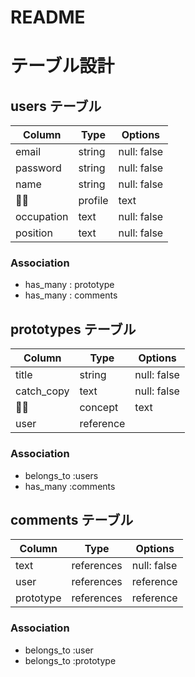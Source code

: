 # README

# テーブル設計

## users テーブル
| Column     | Type   | Options     |
| ---------- | ------ | ----------- |
| email      | string | null: false |
| password   | string | null: false |
| name       | string | null: false |
| profile    | text   | null: false |
| occupation | text   | null: false |
| position   | text   | null: false |

### Association
- has_many : prototype
- has_many : comments


## prototypes テーブル
| Column     |  Type     | Options     |
| ---------- | ------    | ----------- |
| title      | string    | null: false |
| catch_copy | text      | null: false |
| concept    | text      | null: false |
| user       | reference |             | 

### Association
- belongs_to :users
- has_many :comments


## comments テーブル
| Column    | Type       | Options     |
| ----------| ---------- | ------------| 
| text      | references | null: false |
| user      | references | reference   |
| prototype | references | reference   |

### Association

- belongs_to :user
- belongs_to :prototype


